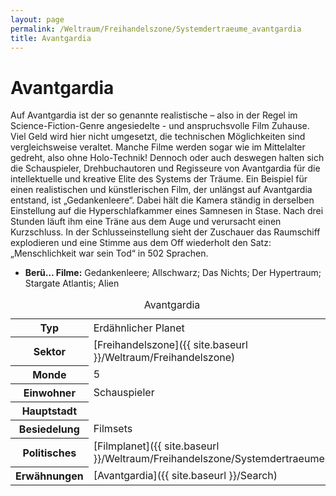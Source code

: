 ```yaml
---
layout: page
permalink: /Weltraum/Freihandelszone/Systemdertraeume_avantgardia
title: Avantgardia
---
```



# Avantgardia


Auf Avantgardia ist der so genannte realistische – also in der Regel im Science-Fiction-Genre angesiedelte - und anspruchsvolle Film Zuhause. Viel Geld wird hier nicht umgesetzt, die technischen Möglichkeiten sind vergleichsweise veraltet. Manche Filme werden sogar wie im Mittelalter gedreht, also ohne Holo-Technik! Dennoch oder auch deswegen halten sich die Schauspieler, Drehbuchautoren und Regisseure von Avantgardia für die intellektuelle und kreative Elite des Systems der Träume. Ein Beispiel für einen realistischen und künstlerischen Film, der unlängst auf Avantgardia entstand, ist &bdquo;Gedankenleere&ldquo;. Dabei hält die Kamera ständig in derselben Einstellung auf die Hyperschlafkammer eines Samnesen in Stase. Nach drei Stunden läuft ihm eine Träne aus dem Auge und verursacht einen Kurzschluss. In der Schlusseinstellung sieht der Zuschauer das Raumschiff explodieren und eine Stimme aus dem Off wiederholt den Satz: &bdquo;Menschlichkeit war sein Tod&ldquo; in 502 Sprachen.

- **Berü… Filme:** Gedankenleere; Allschwarz; Das Nichts; Der Hypertraum; Stargate Atlantis; Alien


<aside>
<table data-type="planet">
<caption>Avantgardia</caption>
<tbody>
<tr><th>Typ</th><td>Erdähnlicher Planet</td></tr>
<tr><th>Sektor</th><td>[Freihandelszone]({{ site.baseurl }}/Weltraum/Freihandelszone)</td></tr>
<tr><th>Monde</th><td>5</td></tr>
<tr><th>Einwohner</th><td>Schauspieler</td></tr>
<tr><th>Hauptstadt</th><td> </td></tr>
<tr><th>Besiedelung</th><td>Filmsets</td></tr>
<tr><th>Politisches</th><td>[Filmplanet]({{ site.baseurl }}/Weltraum/Freihandelszone/Systemdertraeume)</td></tr>
<tr><th>Erwähnungen</th><td>[Avantgardia]({{ site.baseurl }}/Search)</td></tr>
</tbody>
</table>

</aside>

